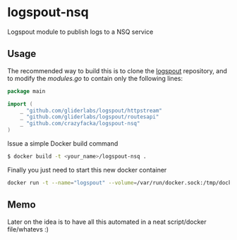 # logspout-nsq
Logspout module to publish logs to a NSQ service

## Usage
The recommended way to build this is to clone the [logspout](https://github.com/gliderlabs/logspout) repository, and to modify the *modules.go* to contain only the following lines:

```go
package main

import (
	_ "github.com/gliderlabs/logspout/httpstream"
	_ "github.com/gliderlabs/logspout/routesapi"
	_ "github.com/crazyfacka/logspout-nsq"
)
```

Issue a simple Docker build command

```bash
$ docker build -t <your_name>/logspout-nsq .
```

Finally you just need to start this new docker container

```bash
docker run -t --name="logspout" --volume=/var/run/docker.sock:/tmp/docker.sock <your_name>/logspout-nsq "nsq://<nsq_ipaddr>:<nsq_port>?topic=<topic>&svc=<service>&app=<app_name>"
```

## Memo
Later on the idea is to have all this automated in a neat script/docker file/whatevs :)

